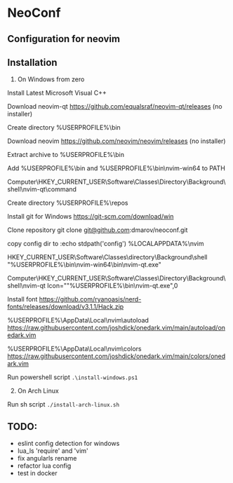 # NeoConf

## Configuration for neovim


## Installation

1. On Windows from zero

Install Latest Microsoft Visual C++

Download neovim-qt https://github.com/equalsraf/neovim-qt/releases (no installer)

Create directory %USERPROFILE%\bin

Download neovim https://github.com/neovim/neovim/releases (no installer)

Extract archive to %USERPROFILE%\bin

Add %USERPROFILE%\bin and %USERPROFILE%\bin\nvim-win64 to PATH

Computer\HKEY_CURRENT_USER\Software\Classes\Directory\Background\shell\nvim-qt\command

Create directory %USERPROFILE%\repos

Install git for Windows https://git-scm.com/download/win

Clone repository git clone git@github.com:dmarov/neoconf.git

copy config dir to :echo stdpath('config')
%LOCALAPPDATA%\nvim

HKEY_CURRENT_USER\Software\Classes\directory\Background\shell
"%USERPROFILE%\bin\nvim-win64\bin\nvim-qt.exe"

Computer\HKEY_CURRENT_USER\Software\Classes\Directory\Background\shell\nvim-qt
Icon=""%USERPROFILE%\bin\nvim-qt.exe",0

Install font https://github.com/ryanoasis/nerd-fonts/releases/download/v3.1.1/Hack.zip

%USERPROFILE%\AppData\Local\nvim\autoload
https://raw.githubusercontent.com/joshdick/onedark.vim/main/autoload/onedark.vim

%USERPROFILE%\AppData\Local\nvim\colors
https://raw.githubusercontent.com/joshdick/onedark.vim/main/colors/onedark.vim

Run powershell script `.\install-windows.ps1`

2. On Arch Linux

Run sh script `./install-arch-linux.sh`

## TODO:
- eslint config detection for windows
- lua_ls 'require' and 'vim'
- fix angularls rename
- refactor lua config
- test in docker
